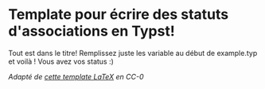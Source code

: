 # Template pour écrire des statuts d'associations en Typst!
Tout est dans le titre! Remplissez juste les variable au début de example.typ et voilà ! Vous avez vos status :)

*Adapté de [cette template LaTeX](https://github.com/maxence-lagalle/statuts-loi1901) en CC-0*
